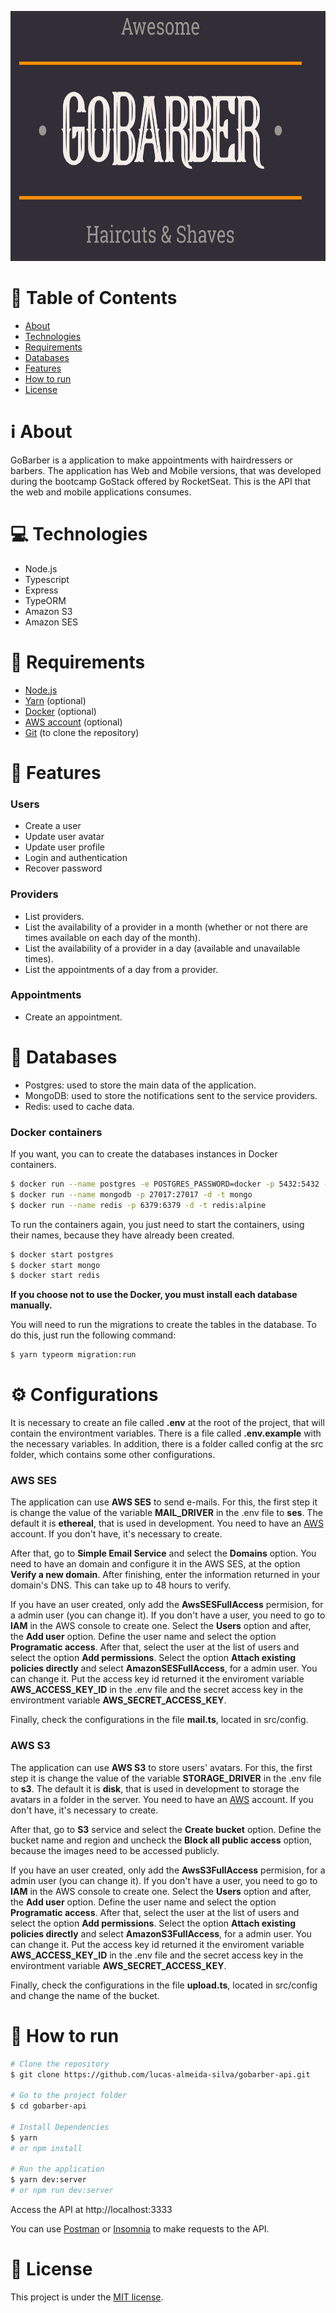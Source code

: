 <p align="center">
   <img src=".github/gobarber-logo.jpg" alt="GoBarber" width=700 height=400 />
</p>

# :page_with_curl: Table of Contents

* [About](#information_source-about)
* [Technologies](#computer-technologies)
* [Requirements](#page_with_curl-requirements)
* [Databases](#floppy_disk-databases)
* [Features](#rocket-features)
* [How to run](#seedling-how-to-run)
* [License](#pencil-license)

# :information_source: About

GoBarber is a application to make appointments with hairdressers or barbers. The application has Web and Mobile versions, that was developed during the bootcamp GoStack offered by RocketSeat. This is the API that the web and mobile applications consumes.

# :computer: Technologies

- Node.js
- Typescript
- Express
- TypeORM
- Amazon S3
- Amazon SES

# :page_with_curl: Requirements

- [Node.js](https://nodejs.org/)
- [Yarn](https://yarnpkg.com/) (optional)
- [Docker](https://www.docker.com/) (optional)
- [AWS account](https://aws.amazon.com/) (optional)
- [Git](https://git-scm.com/) (to clone the repository)

# :rocket: Features

### Users

- Create a user
- Update user avatar
- Update user profile
- Login and authentication
- Recover password

### Providers

- List providers.
- List the availability of a provider in a month (whether or not there are times available on each day of the month).
- List the availability of a provider in a day (available and unavailable times).
- List the appointments of a day from a provider.

### Appointments

- Create an appointment.

# :floppy_disk: Databases

- Postgres: used to store the main data of the application.
- MongoDB: used to store the notifications sent to the service providers.
- Redis: used to cache data.

### Docker containers

If you want, you can to create the databases instances in Docker containers.

```bash
$ docker run --name postgres -e POSTGRES_PASSWORD=docker -p 5432:5432 -d postgres
$ docker run --name mongodb -p 27017:27017 -d -t mongo
$ docker run --name redis -p 6379:6379 -d -t redis:alpine
```
To run the containers again, you just need to start the containers, using their names, because they have already been created.

```bash
$ docker start postgres
$ docker start mongo
$ docker start redis
```

**If you choose not to use the Docker, you must install each database manually.**

You will need to run the migrations to create the tables in the database. To do this, just run the following command:

```bash
$ yarn typeorm migration:run
```

# :gear: Configurations

It is necessary to create an file called **.env** at the root of the project, that will contain the environtment variables. There is a file called **.env.example** with the necessary variables.
In addition, there is a folder called config at the src folder, which contains some other configurations.

### AWS SES

The application can use **AWS SES** to send e-mails. For this, the first step it is change the value of the variable **MAIL_DRIVER** in the .env file to **ses**. The default it is **ethereal**, that is used in development.
You need to have an [AWS](https://aws.amazon.com/) account. If you don't have, it's necessary to create.

After that, go to **Simple Email Service** and select the **Domains** option. You need to have an domain and configure it in the AWS SES, at the option **Verify a new domain**.  After finishing, enter the information returned in your domain's DNS. This can take up to 48 hours to verify.

If you have an user created, only add the **AwsSESFullAccess** permision, for a admin user (you can change it). If you don't have a user, you need to go to **IAM** in the AWS console to create one. Select the **Users** option and after, the **Add user** option. Define the user name and select the option **Programatic access**. After that, select the user at the list of users and select the option **Add permissions**. Select the option **Attach existing policies directly** and select **AmazonSESFullAccess**, for a admin user. You can change it. Put the access key id returned it the enviroment variable **AWS_ACCESS_KEY_ID** in the .env file and the secret access key in the environtment variable **AWS_SECRET_ACCESS_KEY**.

Finally, check the configurations in the file **mail.ts**, located in src/config.

### AWS S3

The application can use **AWS S3** to store users' avatars. For this, the first step it is change the value of the variable **STORAGE_DRIVER** in the .env file to **s3**. The default it is **disk**, that is used in development to storage the avatars in a folder in the server.
You need to have an [AWS](https://aws.amazon.com/) account. If you don't have, it's necessary to create.

After that, go to **S3** service and select the **Create bucket** option. Define the bucket name and region and uncheck the **Block all public access** option, because the images need to be accessed publicly.

If you have an user created, only add the **AwsS3FullAccess** permision, for a admin user (you can change it). If you don't have a user, you need to go to **IAM** in the AWS console to create one. Select the **Users** option and after, the **Add user** option. Define the user name and select the option **Programatic access**. After that, select the user at the list of users and select the option **Add permissions**. Select the option **Attach existing policies directly** and select **AmazonS3FullAccess**, for a admin user. You can change it. Put the access key id returned it the enviroment variable **AWS_ACCESS_KEY_ID** in the .env file and the secret access key in the environtment variable **AWS_SECRET_ACCESS_KEY**.

Finally, check the configurations in the file **upload.ts**, located in src/config and change the name of the bucket.

# :seedling: How to run

```bash
# Clone the repository
$ git clone https://github.com/lucas-almeida-silva/gobarber-api.git

# Go to the project folder
$ cd gobarber-api

# Install Dependencies
$ yarn
# or npm install

# Run the application
$ yarn dev:server
# or npm run dev:server
```
Access the API at http://localhost:3333

You can use [Postman](https://www.postman.com/) or [Insomnia](https://insomnia.rest/download/core/) to make requests to the API.

# :pencil: License

This project is under the [MIT license](LICENSE).
